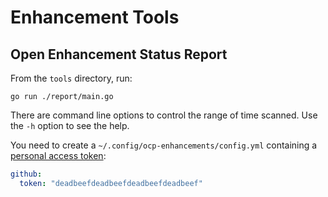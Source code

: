 # Enhancement Tools

## Open Enhancement Status Report

From the `tools` directory, run:

```console
go run ./report/main.go
```

There are command line options to control the range of time
scanned. Use the `-h` option to see the help.

You need to create a `~/.config/ocp-enhancements/config.yml`
containing a [personal access token](https://github.com/settings/tokens):

```yaml
github:
  token: "deadbeefdeadbeefdeadbeefdeadbeef"
```
